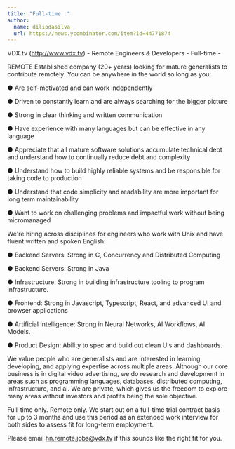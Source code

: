 ```yaml
---
title: "Full-time :"
author:
  name: dilipdasilva
  url: https://news.ycombinator.com/item?id=44771874
---
```


<JobNavigation />

VDX.tv (<a href="http:&#x2F;&#x2F;www.vdx.tv" rel="nofollow">http:&#x2F;&#x2F;www.vdx.tv</a>) - Remote Engineers &amp; Developers - Full-time -

REMOTE Established company (20+ years) looking for mature generalists to contribute remotely. You can be anywhere in the world so long as you:

● Are self-motivated and can work independently

● Driven to constantly learn and are always searching for the bigger picture

● Strong in clear thinking and written communication

● Have experience with many languages but can be effective in any language

● Appreciate that all mature software solutions accumulate technical debt and understand how to continually reduce debt and complexity

● Understand how to build highly reliable systems and be responsible for taking code to production

● Understand that code simplicity and readability are more important for long term maintainability

● Want to work on challenging problems and impactful work without being micromanaged

We&#x27;re hiring across disciplines for engineers who work with Unix and have fluent written and spoken English:

● Backend Servers: Strong in C, Concurrency and Distributed Computing

● Backend Servers: Strong in Java

● Infrastructure: Strong in building infrastructure tooling to program infrastructure.

● Frontend: Strong in Javascript, Typescript, React, and advanced UI and browser applications

● Artificial Intelligence: Strong in Neural Networks, AI Workflows, AI Models.

● Product Design: Ability to spec and build out clean UIs and dashboards.

We value people who are generalists and are interested in learning, developing, and applying expertise across multiple areas. Although our core business is in digital video advertising, we do research and development in areas such as programming languages, databases, distributed computing, infrastructure, and ai. We are private, which gives us the freedom to explore many areas without investors and profits being the sole objective.

Full-time only. Remote only. We start out on a full-time trial contract basis for up to 3 months and use this period as an extended work interview for both sides to assess fit for long-term employment.

Please email hn.remote.jobs@vdx.tv if this sounds like the right fit for you.
<JobApplication />
